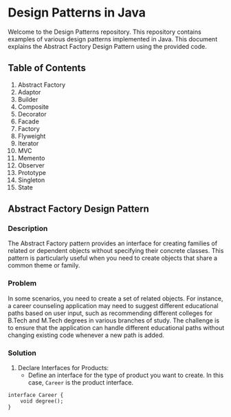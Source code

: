 # Design Patterns in Java
Welcome to the Design Patterns repository. This repository contains examples of various design patterns implemented in Java. This document explains the Abstract Factory Design Pattern using the provided code.

## Table of Contents
1. Abstract Factory
2. Adaptor
3. Builder
4. Composite
5. Decorator
6. Facade
7. Factory
8. Flyweight
9. Iterator
10. MVC
11. Memento
12. Observer
13. Prototype
14. Singleton
15. State

## Abstract Factory Design Pattern
### Description 
The Abstract Factory pattern provides an interface for creating families of related or dependent objects without specifying their concrete classes. This pattern is particularly useful when you need to create objects that share a common theme or family.

### Problem
In some scenarios, you need to create a set of related objects. For instance, a career counseling application may need to suggest different educational paths based on user input, such as recommending different colleges for B.Tech and M.Tech degrees in various branches of study. The challenge is to ensure that the application can handle different educational paths without changing existing code whenever a new path is added.

### Solution
1. Declare Interfaces for Products:
    - Define an interface for the type of product you want to create. In this case, `Career` is the product interface.
```
interface Career {
    void degree();
}
```
